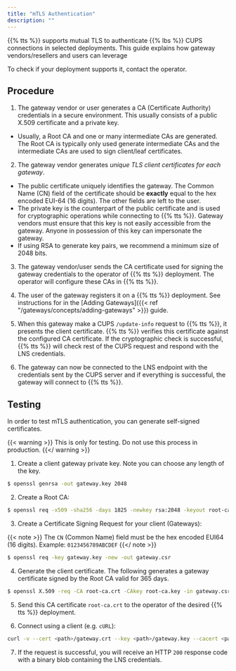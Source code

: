 ```yaml
---
title: "mTLS Authentication"
description: ""
---
```


{{% tts %}} supports mutual TLS to authenticate {{% lbs %}} CUPS connections in selected deployments. This guide explains how gateway vendors/resellers and users can leverage

<!--more-->

To check if your deployment supports it, contact the operator.

## Procedure

1. The gateway vendor or user generates a CA (Certificate Authority) credentials in a secure environment. This usually consists of a public X.509 certificate and a private key.

- Usually, a Root CA and one or many intermediate CAs are generated. The Root CA is typically only used generate intermediate CAs and the intermediate CAs are used to sign client/leaf certificates.

2. The gateway vendor generates _unique TLS client certificates for each gateway_.

- The public certificate uniquely identifies the gateway. The Common Name (CN) field of the certificate should be **exactly** equal to the hex encoded EUI-64 (16 digits). The other fields are left to the user.
- The private key is the counterpart of the public certificate and is used for cryptographic operations while connecting to {{% tts %}}. Gateway vendors must ensure that this key is not easily accessible from the gateway. Anyone in possession of this key can impersonate the gateway.
- If using RSA to generate key pairs, we recommend a minimum size of 2048 bits.

3. The gateway vendor/user sends the CA certificate used for signing the gateway credentials to the operator of {{% tts %}} deployment. The operator will configure these CAs in {{% tts %}}.

4. The user of the gateway registers it on a {{% tts %}} deployment. See instructions for in the [Adding Gateways]({{< ref "/gateways/concepts/adding-gateways" >}}) guide.

5. When this gateway make a CUPS `/update-info` request to {{% tts %}}, it presents the client certificate. {{% tts %}} verifies this certificate against the configured CA certificate. If the cryptographic check is successful, {{% tts %}} will check rest of the CUPS request and respond with the LNS credentials.

6. The gateway can now be connected to the LNS endpoint with the credentials sent by the CUPS server and if everything is successful, the gateway will connect to {{% tts %}}.

## Testing

In order to test mTLS authentication, you can generate self-signed certificates.

{{< warning >}}
This is only for testing. Do not use this process in production.
{{</ warning >}}

1. Create a client gateway private key. Note you can choose any length of the key.

```bash
$ openssl genrsa -out gateway.key 2048
```

2. Create a Root CA:

```bash
$ openssl req -x509 -sha256 -days 1825 -newkey rsa:2048 -keyout root-ca.key -out root-ca.crt
```

3. Create a Certificate Signing Request for your client (Gateways):

{{< note >}}
The `CN` (Common Name) field must be the hex encoded EUI64 (16 digits). Example: `0123456789ABCDEF`
{{</ note >}}

```bash
$ openssl req -key gateway.key -new -out gateway.csr
```

4. Generate the client certificate. The following generates a gateway certificate signed by the Root CA valid for 365 days.

```bash
$ openssl X.509 -req -CA root-ca.crt -CAkey root-ca.key -in gateway.csr -out gateway.crt -days 365 -CAcreateserial -sha256 -days 365
```

5. Send this CA certificate `root-ca.crt` to the operator of the desired {{% tts %}} deployment.

6. Connect using a client (e.g. `cURL`):

```bash
curl -v --cert <path>/gateway.crt --key <path>/gateway.key --cacert <path>/root-ca.crt https://<domain>:8987/update-info -d '{"router":"<EUI in ID6>"}'
```

7. If the request is successful, you will receive an HTTP `200` response code with a binary blob containing the LNS credentials.
